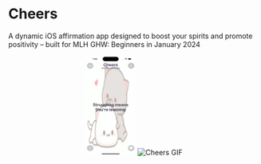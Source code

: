 # Cheers
A dynamic iOS affirmation app designed to boost your spirits and promote positivity – built for MLH GHW: Beginners in January 2024

<p align="center">
  
<img src="cheers.png" alt="App Screenshot" width="100" height="200">
  <img src="https://github.com/dudum98/Cheers/raw/main/cheers.gif" alt="Cheers GIF" width="200" height="400">
</p>








